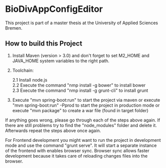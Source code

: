 # BioDivAppConfigEditor
This project is part of a master thesis at the University of Applied Sciences Bremen.

How to build this Project
----------------------------------------------------------------------------------------------------------------------

1. Install Maven (version > 3.0) and don't forget to set M2_HOME and JAVA_HOME system variables to the right  path.
2. Toolchain:

   2.1 Install node.js    
   2.2 Execute the command "nmp install -g bower" to install bower  
   2.3 Execute the command "nmp install -g grunt-cli" to install grunt
3. Execute "mvn spring-boot:run" to start the project via maven
   or execute "mvn spring-boot:run" -Pprod to start the project in production mode
   or execute "mvn package" to create a war file (found in target folder) 

If anything goes wrong, please go through each of the steps above again. If there are still problems try to find 
the "node_modules" folder and delete it. Afterwards repeat the steps above once again.

For Frontend development you might want to run the project in development mode and use the command "grunt serve". 
It will start a separate instance of the frontend with enables browser sync. Browser sync allows faster development 
because it takes care of reloading changes files into the browser. 
